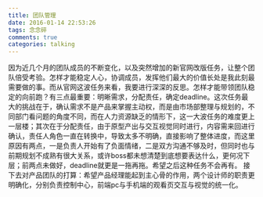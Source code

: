 ```yaml
---
title: 团队管理
date: 2016-01-14 22:53:26
tags: 念念碎
comments: true
categories: talking
---
```

因为近几个月的团队成员的不断变化，以及突然增加的新官网改版任务，让整个团队倍受考验。怎样才能稳定人心，协调成员，发挥他们最大的价值长处是我此刻最需要做的事。而从官网这波任务来看，我要进行深深的反思。怎样才能带领团队稳定的向前跑？有三点最重要：明晰需求，分配责任，确定deadline。<!--more-->这次任务最大的挑战在于，确认需求不是产品来掌握主动权，而是由市场部整理与规划的，不同部门看问题的角度不同，而在人力资源缺乏的情形下，这一大波任务的难度更上一层楼；其次在于分配责任，由于原型产出与交互视觉同时进行，内容需来回进行确认，责任人角色一直在转换中，导致太多不明确，直接影响了整体进度，而这里原因有两点，一是负责人开始有了负面情绪，二是双方沟通不够及时，但同时也与前期规划不成熟有很大关系，或许boss都未想清楚到底想要表达什么，更何况下层；前两点未做好，deadline就更是一拖再拖。希望之后这种任务不会再有。
接下去对产品团队的打算：希望产品经理能起到主心骨的作用，两个设计师的职责更明确化，分别负责控制中心，前端pc与手机端的观看页交互与视觉的统一化。